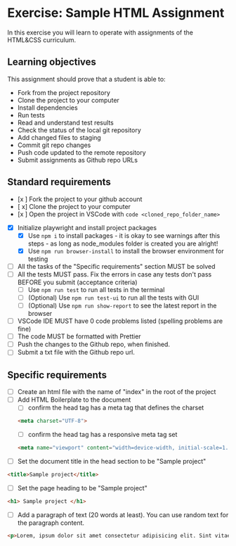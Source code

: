 # Exercise: Sample HTML Assignment

In this exercise you will learn to operate with assignments of the HTML&CSS curriculum.

## Learning objectives

This assignment should prove that a student is able to:

- Fork from the project repository
- Clone the project to your computer
- Install dependencies
- Run tests
- Read and understand test results
- Check the status of the local git repository
- Add changed files to staging
- Commit git repo changes
- Push code updated to the remote repository
- Submit assignments as Github repo URLs

## Standard requirements

- [x ] Fork the project to your github account
- [ x] Clone the project to your computer
- [x ] Open the project in VSCode with `code <cloned_repo_folder_name>`
- [x] Initialize playwright and install project packages
  - [x] Use `npm i` to install packages
        - it is okay to see warnings after this steps - as long as node_modules folder is created you are alright!
  - [x] Use `npm run browser-install` to install the browser environment for testing 
- [ ] All the tasks of the "Specific requirements" section MUST be solved
- [ ] All the tests MUST pass. Fix the errors in case any tests don't pass BEFORE you submit (acceptance criteria)
  - [ ] Use `npm run test` to run all tests in the terminal
  - [ ] (Optional) Use `npm run test-ui` to run all the tests with GUI
  - [ ] (Optional) Use `npm run show-report` to see the latest report in the browser
- [ ] VSCode IDE MUST have 0 code problems listed (spelling problems are fine)
- [ ] The code MUST be formatted with Prettier
- [ ] Push the changes to the Github repo, when finished.
- [ ] Submit a txt file with the Github repo url.

## Specific requirements

- [ ] Create an html file with the name of "index" in the root of the project
- [ ] Add HTML Boilerplate to the document
  - [ ] confirm the head tag has a meta tag that defines the charset
        
  ```html 
  <meta charset="UTF-8">
  ```
  - [ ] confirm the head tag has a responsive meta tag set
  ```html 
  <meta name="viewport" content="width=device-width, initial-scale=1.0">
  ```
- [ ] Set the document title in the head section to be "Sample project"
```html
<title>Sample project</title>
```
- [ ] Set the page heading to be "Sample project"
```html 
<h1> Sample project </h1>
```
- [ ] Add a paragraph of text (20 words at least). You can use random text for the paragraph content.
```html 
<p>Lorem, ipsum dolor sit amet consectetur adipisicing elit. Sint vitae, libero quae quasi nemo dignissimos consectetur cumque. Ipsum laborum libero iure.</p>
```
